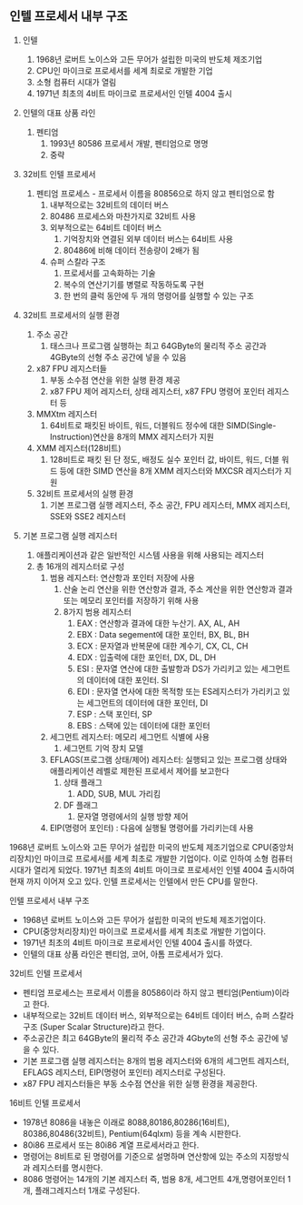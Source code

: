 ## 인텔 프로세서 내부 구조

1. 인텔
    1. 1968년 로버트 노이스와 고든 무어가 설립한 미국의 반도체 제조기업
    2. CPU인 마이크로 프로세서를 세계 최로로 개발한 기업
    3. 소형 컴퓨터 시대가 열림
    4. 1971년 최초의 4비트 마이크로 프로세서인 인텔 4004 출시
    
2. 인텔의 대표 상품 라인
    1. 펜티엄
        1. 1993년 80586 프로세서 개발, 펜티엄으로 명명
        2. 중략

1. 32비트 인텔 프로세서
    1. 펜티엄 프로세스 - 프로세서 이름을 80856으로 하지 않고 펜티엄으로 함
        1. 내부적으로는 32비트의 데이터 버스
        2. 80486 프로세스와 마찬가지로 32비트 사용
        3. 외부적으로는 64비트 데이터 버스
            1. 기억장치와 연결된 외부 데이터 버스는 64비트 사용
            2. 80486에 비해 데이터 전송량이 2배가 됨
        4. 슈퍼 스칼라 구조
            1. 프로세서를 고속화하는 기술
            2. 복수의 연산기기를 병렬로 작동하도록 구현
            3. 한 번의 클럭 동안에 두 개의 명령어를 실행할 수 있는 구조

1. 32비트 프로세서의 실행 환경
    1. 주소 공간
        1. 태스크나 프로그램 실행하는 최고 64GByte의 물리적 주소 공간과 4GByte의 선형 주소 공간에 넣을 수 있음
    2. x87 FPU 레지스터들
        1. 부동 소수점 연산을 위한 실행 환경 제공
        2. x87 FPU 제어 레지스터, 상태 레지스터, x87 FPU 명령어 포인터 레지스터 등
    3. MMXtm 레지스터
        1. 64비트로 패킷된 바이트, 워드, 더블워드 정수에 대한 SIMD(Single-Instruction)연산을 8개의 MMX 레지스터가 지원
    4. XMM 레지스터(128비트)
        1. 128비트로 패킷 된 단 정도, 배정도 실수 포인터 값, 바이트, 워드, 더블 워드 등에 대한 SIMD 연산을 8개 XMM 레지스터와 MXCSR 레지스터가 지원
    5. 32비트 프로세서의 실행 환경
        1. 기본 프로그램 실행 레지스터, 주소 공간, FPU 레지스터, MMX 레지스터, SSE와 SSE2 레지스터
        
2. 기본 프로그램 실행 레지스터
    1. 애플리케이션과 같은 일반적인 시스템 사용을 위해 사용되는 레지스터
    2. 총 16개의 레지스터로 구성
        1. 범용 레지스터: 연산항과 포인터 저장에 사용
            1. 산술 논리 연산을 위한 연산항과 결과, 주소 계산을 위한 연산항과 결과 또는 메모리 포인터를 저장하기 위해 사용
            2. 8가지 범용 레지스터
                1. EAX : 연산항과 결과에 대한 누산기.  AX, AL, AH
                2. EBX : Data segement에 대한 포인터, BX, BL, BH
                3. ECX : 문자열과 반복문에 대한 계수기, CX, CL, CH
                4. EDX : 입출력에 대한 포인터, DX, DL, DH
                5. ESI : 문자열 연산에 대한 출발항과 DS가 가리키고 있는 세그먼트의 데이터에 대한 포인터. SI
                6. EDI : 문자열 연사에 대한 목적항 또는 ES레지스터가 가리키고 있는 세그먼트의 데이터에 대한 포인터, DI
                7. ESP : 스택 포인터, SP
                8. EBS : 스택에 있는 데이터에 대한 포인터
        2. 세그먼트 레지스터: 메모리 세그먼트 식별에 사용
            1. 세그먼트 기억 장치 모델
        3. EFLAGS(프로그램 상태/제어) 레지스터: 실행되고 있는 프로그램 상태와 애플리케이션 레벨로 제한된 프로세서 제어를 보고한다
            1. 상태 플래그
                1. ADD, SUB, MUL 가리킴
            2. DF 플래그
                1. 문자열 명령에서의 실행 방향 제어
        4. EIP(명령어 포인터) : 다음에 실행될 명령어를 가리키는데 사용
        

1968년 로버트 노이스와 고든 무어가 설립한 미국의 반도체 제조기업으로 CPU(중앙처리장치)인 마이크로 프로세서를 세계 최초로 개발한 기업이다. 이로 인하여 소형 컴퓨터 시대가 열리게 되었다. 1971년 최초의 4비트 마이크로 프로세서인 인텔 4004 출시하여 현재 까지 이어져 오고 있다. 인텔 프로세서는 인텔에서 만든 CPU를 말한다.

인텔 프로세서 내부 구조

- 1968년 로버트 노이스와 고든 무어가 설립한 미국의 반도체 제조기업이다.
- CPU(중앙처리장치)인 마이크로 프로세서를 세계 최초로 개발한 기업이다.
- 1971년 최초의 4비트 마이크로 프로세서인 인텔 4004 출시를 하였다.
- 인텔의 대표 상품 라인은 펜티엄, 코어, 아톰 프로세서가 있다.

32비트 인텔 프로세서

- 펜티엄 프로세스는 프로세서 이름을 80586이라 하지 않고 펜티엄(Pentium)이라고 한다.
- 내부적으로는 32비트 데이터 버스, 외부적으로는 64비트 데이터 버스, 슈퍼 스칼라 구조 (Super Scalar Structure)라고 한다.
- 주소공간은 최고 64GByte의 물리적 주소 공간과 4Gbyte의 선형 주소 공간에 넣을 수 있다.
- 기본 프로그램 실행 레지스터는 8개의 범용 레지스터와 6개의 세그먼트 레지스터, EFLAGS 레지스터, EIP(명령어 포인터) 레지스터로 구성된다.
- x87 FPU 레지스터들은 부동 소수점 연산을 위한 실행 환경을 제공한다.

16비트 인텔 프로세서

- 1978년 8086을 내놓은 이래로 8088,80186,80286(16비트), 80386,80486(32비트), Pentium(64qlxm) 등을 계속 시판한다.
- 80i86 프로세서 또는 80i86 계열 프로세서라고 한다.
- 명령어는 8비트로 된 명령어를 기준으로 설명하며 연산항에 있는 주소의 지정방식과 레지스터를 명시한다.
- 8086 명령어는 14개의 기본 레지스터 즉, 범용 8개, 세그먼트 4개,명령어포인터 1개, 플래그레지스터 1개로 구성된다.